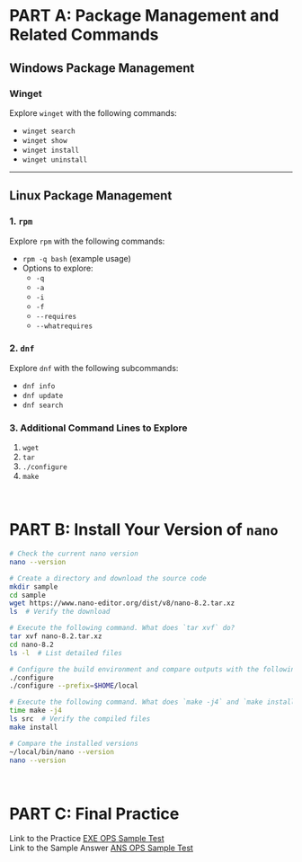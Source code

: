 
# PART A: Package Management and Related Commands

## Windows Package Management

### Winget
Explore `winget` with the following commands:
- `winget search`
- `winget show`
- `winget install`
- `winget uninstall`

---

## Linux Package Management

### 1. `rpm`
Explore `rpm` with the following commands:
- `rpm -q bash` (example usage)
- Options to explore:
  - `-q`
  - `-a`
  - `-i`
  - `-f`
  - `--requires`
  - `--whatrequires`

### 2. `dnf`
Explore `dnf` with the following subcommands:
- `dnf info`
- `dnf update`
- `dnf search`


### 3. Additional Command Lines to Explore
1. `wget`
2. `tar`
3. `./configure`
4. `make`
<br>

# PART B: Install Your Version of `nano`
```bash
# Check the current nano version
nano --version

# Create a directory and download the source code
mkdir sample
cd sample
wget https://www.nano-editor.org/dist/v8/nano-8.2.tar.xz
ls  # Verify the download

# Execute the following command. What does `tar xvf` do? 
tar xvf nano-8.2.tar.xz 
cd nano-8.2
ls -l  # List detailed files

# Configure the build environment and compare outputs with the following commands 
./configure
./configure --prefix=$HOME/local

# Execute the following command. What does `make -j4` and `make install` do? 
time make -j4
ls src  # Verify the compiled files
make install 

# Compare the installed versions
~/local/bin/nano --version
nano --version
```
<br>

# PART C: Final Practice
Link to the Practice         [EXE OPS Sample Test](Week%2014%20-%20Software%20Management%20and%20Final%20Practice/Final%20Practice/EXE_OPS_Sample_Test.docx)  
Link to the Sample Answer    [ANS OPS Sample Test](Week%2014%20-%20Software%20Management%20and%20Final%20Practice/Final%20Practice/ANS_OPS_Sample_Test.docx)


